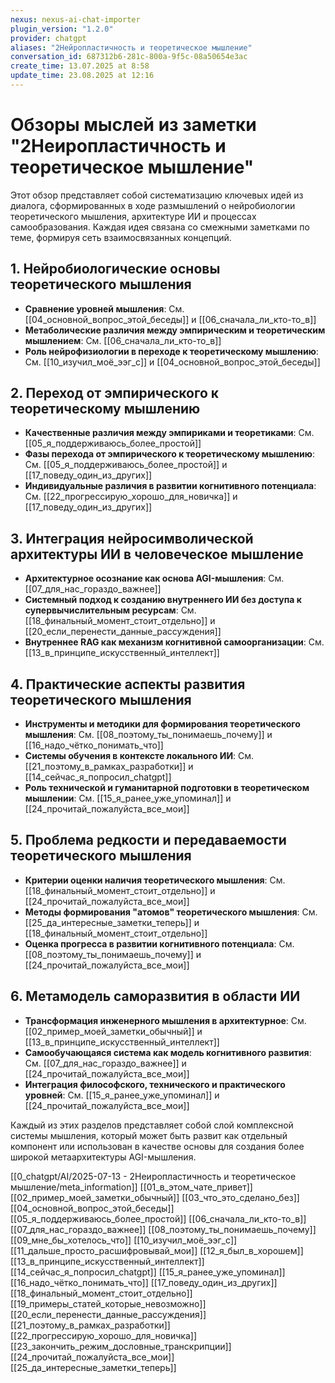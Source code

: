 ```yaml
---
nexus: nexus-ai-chat-importer
plugin_version: "1.2.0"
provider: chatgpt
aliases: "2Нейропластичность и теоретическое мышление"
conversation_id: 687312b6-281c-800a-9f5c-08a50654e3ac
create_time: 13.07.2025 at 8:58
update_time: 23.08.2025 at 12:16
---
```


# Обзоры мыслей из заметки "2Неиропластичность и теоретическое мышление"

Этот обзор представляет собой систематизацию ключевых идей из диалога, сформированных в ходе размышлений о нейробиологии теоретического мышления, архитектуре ИИ и процессах самообразования. Каждая идея связана со смежными заметками по теме, формируя сеть взаимосвязанных концепций.

## 1. Нейробиологические основы теоретического мышления
- **Сравнение уровней мышления**: См. [[04_основной_вопрос_этой_беседы]] и [[06_сначала_ли_кто-то_в]]
- **Метаболические различия между эмпирическим и теоретическим мышлением**: См. [[06_сначала_ли_кто-то_в]]
- **Роль нейрофизиологии в переходе к теоретическому мышлению**: См. [[10_изучил_моё_ээг_с]] и [[04_основной_вопрос_этой_беседы]]

## 2. Переход от эмпирического к теоретическому мышлению
- **Качественные различия между эмпириками и теоретиками**: См. [[05_я_поддерживаюсь_более_простой]]
- **Фазы перехода от эмпирического к теоретическому мышлению**: См. [[05_я_поддерживаюсь_более_простой]] и [[17_поведу_один_из_других]]
- **Индивидуальные различия в развитии когнитивного потенциала**: См. [[22_прогрессирую_хорошо_для_новичка]] и [[17_поведу_один_из_других]]

## 3. Интеграция нейросимволической архитектуры ИИ в человеческое мышление
- **Архитектурное осознание как основа AGI-мышления**: См. [[07_для_нас_гораздо_важнее]]
- **Системный подход к созданию внутреннего ИИ без доступа к супервычислительным ресурсам**: См. [[18_финальный_момент_стоит_отдельно]] и [[20_если_перенести_данные_рассуждения]]
- **Внутреннее RAG как механизм когнитивной самоорганизации**: См. [[13_в_принципе_искусственный_интеллект]]

## 4. Практические аспекты развития теоретического мышления
- **Инструменты и методики для формирования теоретического мышления**: См. [[08_поэтому_ты_понимаешь_почему]] и [[16_надо_чётко_понимать_что]]
- **Системы обучения в контексте локального ИИ**: См. [[21_поэтому_в_рамках_разработки]] и [[14_сейчас_я_попросил_chatgpt]]
- **Роль технической и гуманитарной подготовки в теоретическом мышлении**: См. [[15_я_ранее_уже_упоминал]] и [[24_прочитай_пожалуйста_все_мои]]

## 5. Проблема редкости и передаваемости теоретического мышления
- **Критерии оценки наличия теоретического мышления**: См. [[18_финальный_момент_стоит_отдельно]] и [[24_прочитай_пожалуйста_все_мои]]
- **Методы формирования "атомов" теоретического мышления**: См. [[25_да_интересные_заметки_теперь]] и [[18_финальный_момент_стоит_отдельно]]
- **Оценка прогресса в развитии когнитивного потенциала**: См. [[08_поэтому_ты_понимаешь_почему]] и [[24_прочитай_пожалуйста_все_мои]]

## 6. Метамодель саморазвития в области ИИ
- **Трансформация инженерного мышления в архитектурное**: См. [[02_пример_моей_заметки_обычный]] и [[13_в_принципе_искусственный_интеллект]]
- **Самообучающаяся система как модель когнитивного развития**: См. [[07_для_нас_гораздо_важнее]] и [[24_прочитай_пожалуйста_все_мои]]
- **Интеграция философского, технического и практического уровней**: См. [[15_я_ранее_уже_упоминал]] и [[24_прочитай_пожалуйста_все_мои]]

Каждый из этих разделов представляет собой слой комплексной системы мышления, который может быть развит как отдельный компонент или использован в качестве основы для создания более широкой метаархитектуры AGI-мышления.

[[0_chatgpt/AI/2025-07-13 - 2Неиропластичность и теоретическое мышление/meta_information]]
[[01_в_этом_чате_привет]]
[[02_пример_моей_заметки_обычный]]
[[03_что_это_сделано_без]]
[[04_основной_вопрос_этой_беседы]]
[[05_я_поддерживаюсь_более_простой]]
[[06_сначала_ли_кто-то_в]]
[[07_для_нас_гораздо_важнее]]
[[08_поэтому_ты_понимаешь_почему]]
[[09_мне_бы_хотелось_что]]
[[10_изучил_моё_ээг_с]]
[[11_дальше_просто_расшифровывай_мои]]
[[12_я_был_в_хорошем]]
[[13_в_принципе_искусственный_интеллект]]
[[14_сейчас_я_попросил_chatgpt]]
[[15_я_ранее_уже_упоминал]]
[[16_надо_чётко_понимать_что]]
[[17_поведу_один_из_других]]
[[18_финальный_момент_стоит_отдельно]]
[[19_примеры_статей_которые_невозможно]]
[[20_если_перенести_данные_рассуждения]]
[[21_поэтому_в_рамках_разработки]]
[[22_прогрессирую_хорошо_для_новичка]]
[[23_закончить_режим_дословные_транскрипции]]
[[24_прочитай_пожалуйста_все_мои]]
[[25_да_интересные_заметки_теперь]]

